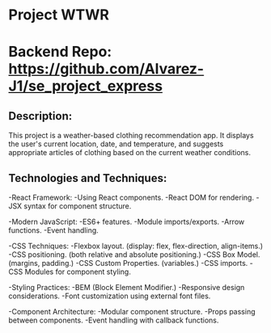 # Project WTWR

# Backend Repo: https://github.com/Alvarez-J1/se_project_express

## Description:

This project is a weather-based clothing recommendation app. It displays the user's current location, date, and temperature, and suggests appropriate articles of clothing based on the current weather conditions.

## Technologies and Techniques:

-React Framework:
-Using React components.
-React DOM for rendering.
-JSX syntax for component structure.

-Modern JavaScript:
-ES6+ features.
-Module imports/exports.
-Arrow functions.
-Event handling.

-CSS Techniques:
-Flexbox layout. (display: flex, flex-direction, align-items.)
-CSS positioning. (both relative and absolute positioning.)
-CSS Box Model. (margins, padding.)
-CSS Custom Properties. (variables.)
-CSS imports.
-CSS Modules for component styling.

-Styling Practices:
-BEM (Block Element Modifier.)
-Responsive design considerations.
-Font customization using external font files.

-Component Architecture:
-Modular component structure.
-Props passing between components.
-Event handling with callback functions.
